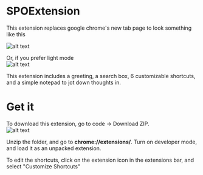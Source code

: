 # SPOExtension

This extension replaces google chrome's new tab page to look something like this  
  
![alt text](https://lh3.googleusercontent.com/pw/AL9nZEVG6Yb0MWKLMhJ4pXfgULI9s_fKBdYZUmtCo1taF_n67NHFidjaEoFCatmEQSV706H05A7D8VRePM2YKvGsUbTevlMs2np8ogYW2OG-rgPuer1C-i1mhHnbEuOkrOH3wJojV-12WMdpxRZuzUvVnxWb=w1600-h753-no?authuser=0 "Dark Mode")
  
Or, if you prefer light mode  
![alt text](https://lh3.googleusercontent.com/pw/AL9nZEV7dt98yuK3jXkczHwesOEa37g9QdhHwa69QQiXruVZ64MUkB-Uls7xRv3N1-QeZ5khjsJ9pJlGBzEgetp0fg9YBkVqYsAxVvWdFtTpONHW9QOspBBHYMqa2TQn9NfeNckU_AHXaSIyffkYTm-KT1oH=w1600-h750-no?authuser=0 "Light Mode")
  
This extension includes a greeting, a search box, 6 customizable shortcuts, and a simple notepad to jot down thoughts in.  
  
  
# Get it
To download this extension, go to code -> Download ZIP.  
![alt text](https://lh3.googleusercontent.com/pw/AL9nZEXlW4sMZ5_9mXRDmTWQvw19yzNIQ-BvknZ9tVgcv0w1Z1GxrmcY5r1UFcwCyVxRxeJGw3MuTyrBqhU8RKNnPDAcYCgKnb-mjUs0Qv_vu0u79NoajgRqBTjuy5waRw3C0sEcqbyNi7wXmLnn0ZNR9qRZ=w490-h336-no?authuser=0 "Download ZIP")
  
Unzip the folder, and go to **chrome://extensions/**. Turn on developer mode, and load it as an unpacked extension.  

 
  
To edit the shortcuts, click on the extension icon in the extensions bar, and select "Customize Shortcuts"
